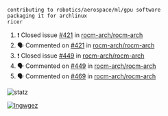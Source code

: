 ```
contributing to robotics/aerospace/ml/gpu software
packaging it for archlinux
ricer
```

<!--START_SECTION:activity-->
1. ❗️ Closed issue [#421](https://github.com/rocm-arch/rocm-arch/issues/421) in [rocm-arch/rocm-arch](https://github.com/rocm-arch/rocm-arch)
2. 🗣 Commented on [#421](https://github.com/rocm-arch/rocm-arch/issues/421) in [rocm-arch/rocm-arch](https://github.com/rocm-arch/rocm-arch)
3. ❗️ Closed issue [#449](https://github.com/rocm-arch/rocm-arch/issues/449) in [rocm-arch/rocm-arch](https://github.com/rocm-arch/rocm-arch)
4. 🗣 Commented on [#449](https://github.com/rocm-arch/rocm-arch/issues/449) in [rocm-arch/rocm-arch](https://github.com/rocm-arch/rocm-arch)
5. 🗣 Commented on [#469](https://github.com/rocm-arch/rocm-arch/issues/469) in [rocm-arch/rocm-arch](https://github.com/rocm-arch/rocm-arch)
<!--END_SECTION:activity-->


![statz](https://github-readme-stats.vercel.app/api?username=acxz&include_all_commits=true&show_icons=true)

[![lngwgez](https://github-readme-stats.vercel.app/api/top-langs/?username=acxz&layout=compact)](https://github.com/acxz/github-readme-stats)


<!--
**acxz/acxz** is a ✨ _special_ ✨ repository because its `README.md` (this file) appears on your GitHub profile.

Here are some ideas to get you started:

- 🔭 I’m currently working on ...
- 🌱 I’m currently learning ...
- 👯 I’m looking to collaborate on ...
- 🤔 I’m looking for help with ...
- 💬 Ask me about ...
- 📫 How to reach me: ...
- 😄 Pronouns: ...
- ⚡ Fun fact: ...
-->

